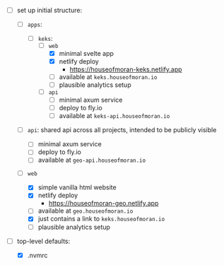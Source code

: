 - [ ] set up initial structure:

  - [ ] `apps`:
    - [ ] `keks`:
      - [ ] `web`
        - [x] minimal svelte app
        - [x] netlify deploy
          - https://houseofmoran-keks.netlify.app
        - [ ] available at `keks.houseofmoran.io`
        - [ ] plausible analytics setup
      - [ ] `api`
        - [ ] minimal axum service
        - [ ] deploy to fly.io
        - [ ] available at `keks-api.houseofmoran.io`
  - [ ] `api`: shared api across all projects, intended to be publicly visible
    - [ ] minimal axum service
    - [ ] deploy to fly.io
    - [ ] available at `geo-api.houseofmoran.io`
  - [ ] `web`

    - [x] simple vanilla html website
    - [x] netlify deploy
      - https://houseofmoran-geo.netlify.app
    - [ ] available at `geo.houseofmoran.io`
    - [x] just contains a link to `keks.houseofmoran.io`
    - [ ] plausible analytics setup

- [ ] top-level defaults:
  - [x] .nvmrc

